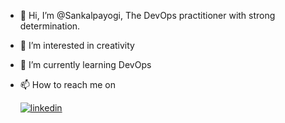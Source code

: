 - 👋 Hi, I’m @Sankalpayogi, The DevOps practitioner with strong determination.
- 👀 I’m interested in creativity
- 🌱 I’m currently learning DevOps
- 📫 How to reach me on


  [![linkedin](https://img.shields.io/badge/linkedin-0A66C2?style=for-the-badge&logo=linkedin&logoColor=white)](https://www.linkedin.com/in/prafulla-shinde-0342b490/)

<!---
Sankalpayogi/Sankalpayogi is a ✨ special ✨ repository because its `README.md` (this file) appears on your GitHub profile.
You can click the Preview link to take a look at your changes.
--->
